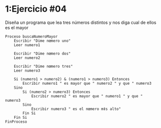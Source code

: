 # 1:Ejercicio #04

Diseña un programa que lea tres números distintos y nos diga cual de ellos es el mayor
```
Proceso buscaNumeroMayor
	Escribir "Dime nœmero uno"
	Leer numero1
	
	Escribir "Dime nœmero dos"
	Leer numero2
	
	Escribir "Dime nœmero tres"
	Leer numero3	
	
	Si (numero1 > numero2) & (numero1 > numero3) Entonces
		Escribir numero1 " es mayor que " numero2 " y que " numero3
	Sino
		Si (numero2 > numero3) Entonces
			Escribir numero2 " es mayor que " numero1 " y que " numero3
		Sino
			Escribir numero3 " es el nœmero m‡s alto"
		Fin Si
	Fin Si
FinProceso
```





